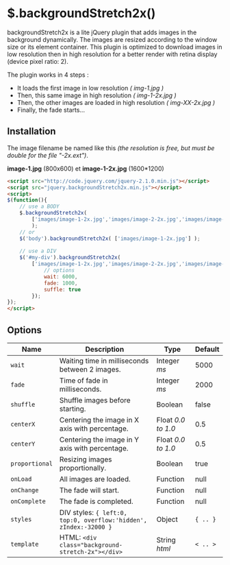 $.backgroundStretch2x()
=======================
backgroundStretch2x is a lite jQuery plugin that adds images in the background dynamically. The images are resized according to the window size or its element container. This plugin is optimized to download images in low resolution then in high resolution for a better render with retina display (device pixel ratio: 2).

The plugin works in 4 steps :
* It loads the first image in low resolution *( img-1.jpg )*
* Then, this same image in high resolution *( img-1-2x.jpg )*
* Then, the other images are loaded in high resolution *( img-XX-2x.jpg )*
* Finally, the fade starts...

Installation
------------

The image filename be named like this *(the resolution is free, but must be double for the file "-2x.ext")*.

**image-1.jpg** (800x600) et **image-1-2x.jpg** (1600*1200)

```html
<script src="http://code.jquery.com/jquery-2.1.0.min.js"></script>
<script src="jquery.backgroundStretch2x.min.js"></script>
<script>
$(function(){
	// use a BODY
	$.backgroundStretch2x(
		['images/image-1-2x.jpg','images/image-2-2x.jpg','images/image-3-2x.jpg']
		);
	// or
	$('body').backgroundStretch2x( ['images/image-1-2x.jpg'] );
	
	// use a DIV
	$('#my-div').backgroundStretch2x(
		['images/image-1-2x.jpg','images/image-2-2x.jpg','images/image-3-2x.jpg'], {
			// options
			wait: 6000,
			fade: 1000,
			suffle: true
		});
});
</script>
```

Options
-------

| Name | Description | Type | Default |
|------|-------------|------|---------|
| `wait` | Waiting time in milliseconds between 2 images. | Integer *ms* | 5000 |
| `fade` | Time of fade in milliseconds. | Integer *ms* | 2000 |
| `shuffle` | Shuffle images before starting. | Boolean | false |
| `centerX` | Centering the image in X axis with percentage.  | Float *0.0 to 1.0* | 0.5 |
| `centerY` | Centering the image in Y axis with percentage. | Float *0.0 to 1.0* | 0.5 |
| `proportional` | Resizing images proportionally. | Boolean | true |
| `onLoad` | All images are loaded. | Function | null |
| `onChange` | The fade will start. | Function | null |
| `onComplete` | The fade is completed. | Function | null |
| `styles` | DIV styles: `{ left:0, top:0, overflow:'hidden', zIndex:-32000 }` | Object | `{ .. }` |
| `template` | HTML: `<div class="background-stretch-2x"></div>` | String *html* | `< .. >` |

